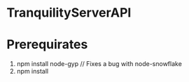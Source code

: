 # TranquilityServerAPI

# Prerequirates

1. npm install node-gyp // Fixes a bug with node-snowflake
2. npm install
